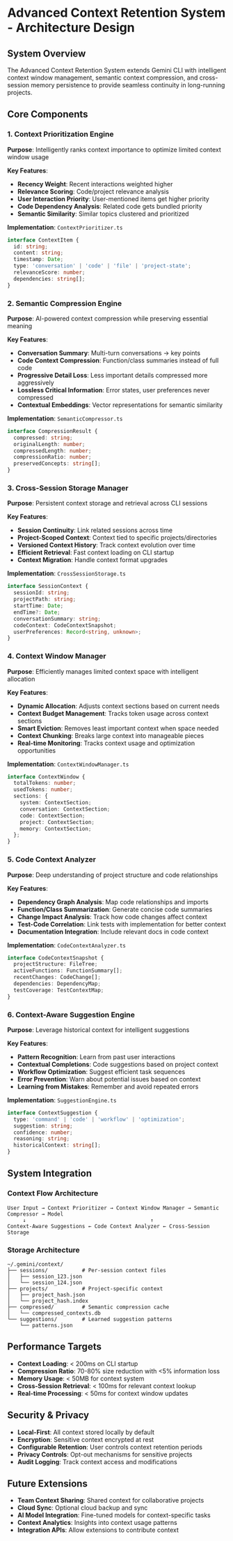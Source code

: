 # Advanced Context Retention System - Architecture Design

## System Overview

The Advanced Context Retention System extends Gemini CLI with intelligent context window management, semantic context compression, and cross-session memory persistence to provide seamless continuity in long-running projects.

## Core Components

### 1. Context Prioritization Engine
**Purpose**: Intelligently ranks context importance to optimize limited context window usage

**Key Features**:
- **Recency Weight**: Recent interactions weighted higher
- **Relevance Scoring**: Code/project relevance analysis
- **User Interaction Priority**: User-mentioned items get higher priority
- **Code Dependency Analysis**: Related code gets bundled priority
- **Semantic Similarity**: Similar topics clustered and prioritized

**Implementation**: `ContextPrioritizer.ts`
```typescript
interface ContextItem {
  id: string;
  content: string;
  timestamp: Date;
  type: 'conversation' | 'code' | 'file' | 'project-state';
  relevanceScore: number;
  dependencies: string[];
}
```

### 2. Semantic Compression Engine
**Purpose**: AI-powered context compression while preserving essential meaning

**Key Features**:
- **Conversation Summary**: Multi-turn conversations → key points
- **Code Context Compression**: Function/class summaries instead of full code
- **Progressive Detail Loss**: Less important details compressed more aggressively
- **Lossless Critical Information**: Error states, user preferences never compressed
- **Contextual Embeddings**: Vector representations for semantic similarity

**Implementation**: `SemanticCompressor.ts`
```typescript
interface CompressionResult {
  compressed: string;
  originalLength: number;
  compressedLength: number;
  compressionRatio: number;
  preservedConcepts: string[];
}
```

### 3. Cross-Session Storage Manager
**Purpose**: Persistent context storage and retrieval across CLI sessions

**Key Features**:
- **Session Continuity**: Link related sessions across time
- **Project-Scoped Context**: Context tied to specific projects/directories
- **Versioned Context History**: Track context evolution over time
- **Efficient Retrieval**: Fast context loading on CLI startup
- **Context Migration**: Handle context format upgrades

**Implementation**: `CrossSessionStorage.ts`
```typescript
interface SessionContext {
  sessionId: string;
  projectPath: string;
  startTime: Date;
  endTime?: Date;
  conversationSummary: string;
  codeContext: CodeContextSnapshot;
  userPreferences: Record<string, unknown>;
}
```

### 4. Context Window Manager
**Purpose**: Efficiently manages limited context space with intelligent allocation

**Key Features**:
- **Dynamic Allocation**: Adjusts context sections based on current needs
- **Context Budget Management**: Tracks token usage across context sections
- **Smart Eviction**: Removes least important context when space needed
- **Context Chunking**: Breaks large context into manageable pieces
- **Real-time Monitoring**: Tracks context usage and optimization opportunities

**Implementation**: `ContextWindowManager.ts`
```typescript
interface ContextWindow {
  totalTokens: number;
  usedTokens: number;
  sections: {
    system: ContextSection;
    conversation: ContextSection;
    code: ContextSection;
    project: ContextSection;
    memory: ContextSection;
  };
}
```

### 5. Code Context Analyzer
**Purpose**: Deep understanding of project structure and code relationships

**Key Features**:
- **Dependency Graph Analysis**: Map code relationships and imports
- **Function/Class Summarization**: Generate concise code summaries
- **Change Impact Analysis**: Track how code changes affect context
- **Test-Code Correlation**: Link tests with implementation for better context
- **Documentation Integration**: Include relevant docs in code context

**Implementation**: `CodeContextAnalyzer.ts`
```typescript
interface CodeContextSnapshot {
  projectStructure: FileTree;
  activeFunctions: FunctionSummary[];
  recentChanges: CodeChange[];
  dependencies: DependencyMap;
  testCoverage: TestContextMap;
}
```

### 6. Context-Aware Suggestion Engine
**Purpose**: Leverage historical context for intelligent suggestions

**Key Features**:
- **Pattern Recognition**: Learn from past user interactions
- **Contextual Completions**: Code suggestions based on project context
- **Workflow Optimization**: Suggest efficient task sequences
- **Error Prevention**: Warn about potential issues based on context
- **Learning from Mistakes**: Remember and avoid repeated errors

**Implementation**: `SuggestionEngine.ts`
```typescript
interface ContextSuggestion {
  type: 'command' | 'code' | 'workflow' | 'optimization';
  suggestion: string;
  confidence: number;
  reasoning: string;
  historicalContext: string[];
}
```

## System Integration

### Context Flow Architecture
```
User Input → Context Prioritizer → Context Window Manager → Semantic Compressor → Model
     ↓                                        ↑
Context-Aware Suggestions ← Code Context Analyzer ← Cross-Session Storage
```

### Storage Architecture
```
~/.gemini/context/
├── sessions/           # Per-session context files
│   ├── session_123.json
│   └── session_124.json
├── projects/           # Project-specific context
│   ├── project_hash.json
│   └── project_hash.index
├── compressed/         # Semantic compression cache
│   └── compressed_contexts.db
└── suggestions/        # Learned suggestion patterns
    └── patterns.json
```

## Performance Targets

- **Context Loading**: < 200ms on CLI startup
- **Compression Ratio**: 70-80% size reduction with <5% information loss
- **Memory Usage**: < 50MB for context system
- **Cross-Session Retrieval**: < 100ms for relevant context lookup
- **Real-time Processing**: < 50ms for context window updates

## Security & Privacy

- **Local-First**: All context stored locally by default
- **Encryption**: Sensitive context encrypted at rest
- **Configurable Retention**: User controls context retention periods
- **Privacy Controls**: Opt-out mechanisms for sensitive projects
- **Audit Logging**: Track context access and modifications

## Future Extensions

- **Team Context Sharing**: Shared context for collaborative projects
- **Cloud Sync**: Optional cloud backup and sync
- **AI Model Integration**: Fine-tuned models for context-specific tasks
- **Context Analytics**: Insights into context usage patterns
- **Integration APIs**: Allow extensions to contribute context